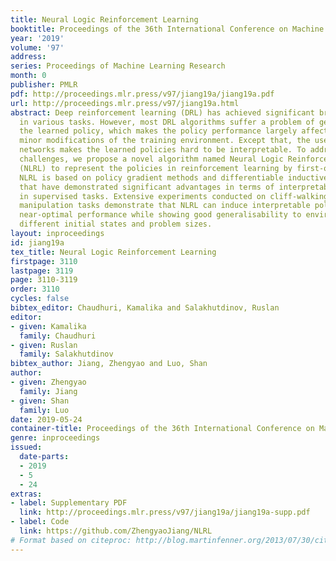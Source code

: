 ```yaml
---
title: Neural Logic Reinforcement Learning
booktitle: Proceedings of the 36th International Conference on Machine Learning
year: '2019'
volume: '97'
address: 
series: Proceedings of Machine Learning Research
month: 0
publisher: PMLR
pdf: http://proceedings.mlr.press/v97/jiang19a/jiang19a.pdf
url: http://proceedings.mlr.press/v97/jiang19a.html
abstract: Deep reinforcement learning (DRL) has achieved significant breakthroughs
  in various tasks. However, most DRL algorithms suffer a problem of generalising
  the learned policy, which makes the policy performance largely affected even by
  minor modifications of the training environment. Except that, the use of deep neural
  networks makes the learned policies hard to be interpretable. To address these two
  challenges, we propose a novel algorithm named Neural Logic Reinforcement Learning
  (NLRL) to represent the policies in reinforcement learning by first-order logic.
  NLRL is based on policy gradient methods and differentiable inductive logic programming
  that have demonstrated significant advantages in terms of interpretability and generalisability
  in supervised tasks. Extensive experiments conducted on cliff-walking and blocks
  manipulation tasks demonstrate that NLRL can induce interpretable policies achieving
  near-optimal performance while showing good generalisability to environments of
  different initial states and problem sizes.
layout: inproceedings
id: jiang19a
tex_title: Neural Logic Reinforcement Learning
firstpage: 3110
lastpage: 3119
page: 3110-3119
order: 3110
cycles: false
bibtex_editor: Chaudhuri, Kamalika and Salakhutdinov, Ruslan
editor:
- given: Kamalika
  family: Chaudhuri
- given: Ruslan
  family: Salakhutdinov
bibtex_author: Jiang, Zhengyao and Luo, Shan
author:
- given: Zhengyao
  family: Jiang
- given: Shan
  family: Luo
date: 2019-05-24
container-title: Proceedings of the 36th International Conference on Machine Learning
genre: inproceedings
issued:
  date-parts:
  - 2019
  - 5
  - 24
extras:
- label: Supplementary PDF
  link: http://proceedings.mlr.press/v97/jiang19a/jiang19a-supp.pdf
- label: Code
  link: https://github.com/ZhengyaoJiang/NLRL
# Format based on citeproc: http://blog.martinfenner.org/2013/07/30/citeproc-yaml-for-bibliographies/
---
```

